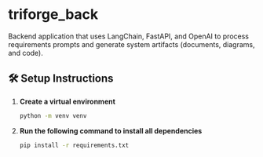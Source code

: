 # triforge_back

Backend application that uses LangChain, FastAPI, and OpenAI to process requirements prompts and generate system artifacts (documents, diagrams, and code).

## 🛠 Setup Instructions

1. **Create a virtual environment**
   ```bash
   python -m venv venv
   
2. **Run the following command to install all dependencies**
   ```bash
   pip install -r requirements.txt

